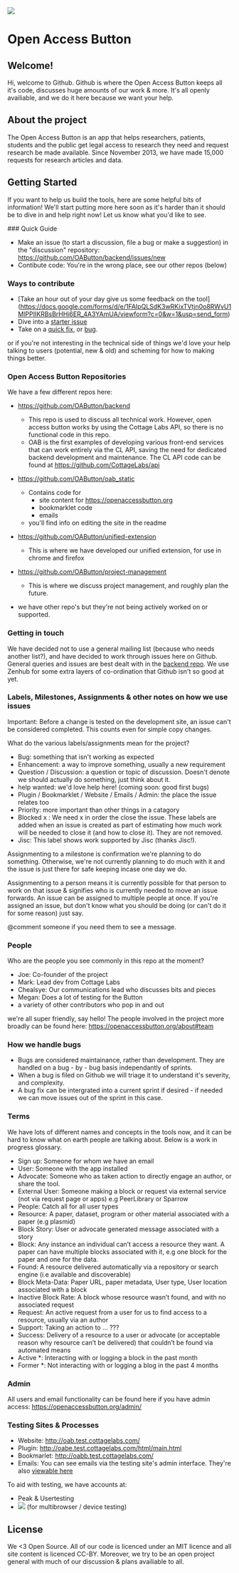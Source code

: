 <a href="https://zenhub.com"><img src="https://raw.githubusercontent.com/ZenHubIO/support/master/zenhub-badge.png"></a>

#  Open Access Button

## Welcome! 

Hi, welcome to Github. Github is where the Open Access Button keeps all it's code, discusses huge amounts of our work & more. It's all openly availiable, and we do it here because we want your help. 

## About the project

The Open Access Button is an app that helps researchers, patients, students and the public get legal access to research they need and request research be made available. Since November 2013, we have made 15,000 requests for research articles and data.

## Getting Started

If you want to help us build the tools, here are some helpful bits of information! We'll start putting more here soon as it's harder than it should be to dive in and help right now! Let us know what you'd like to see. 

### Quick Guide

* Make an issue (to start a discussion, file a bug or make a suggestion) in the "discussion" repository: https://github.com/OAButton/backend/issues/new 
* Contibute code: You're in the wrong place, see our other repos (below)

### Ways to contribute

* [Take an hour out of your day give us some feedback on the tool]
(https://docs.google.com/forms/d/e/1FAIpQLSdK3wRKixTVtjn0o8RWvU1MlPPIIKRBsBrHHi6ER_4A3YAmUA/viewform?c=0&w=1&usp=send_form)
* Dive into a [starter issue](https://github.com/OAButton/backend/issues?q=is%3Aopen+is%3Aissue+label%3A%22help+wanted%22)
* Take on a [quick fix](https://github.com/OAButton/backend/issues?q=is%3Aopen+is%3Aissue+label%3A%22Quick+Fix%22), or [bug](https://github.com/OAButton/backend/issues?q=is%3Aopen+is%3Aissue+label%3A%22Quick+Fix%22+label%3Abug). 

or if you're not interesting in the technical side of things we'd love your help talking to users (potential, new & old) and scheming for how to making things better. 

### Open Access Button Repositories

We have a few different repos here:

* https://github.com/OAButton/backend
    - This repo is used to discuss all technical work. However, open access button works by using the Cottage Labs API, so there is no functional code in this repo.
    - OAB is the first examples of developing various front-end services that can work entirely via the CL API, saving the need for dedicated backend development and maintenance. The CL API code can be found at https://github.com/CottageLabs/api
* https://github.com/OAButton/oab_static
    - Contains code for
        - site content for https://openaccessbutton.org
        - bookmarklet code
        - emails
    - you'll find info on editing the site in the readme
* https://github.com/OAButton/unified-extension
    - This is where we have developed our unified extension, for use in chrome and firefox
* https://github.com/OAButton/project-management
    - This is where we discuss project management, and roughly plan the future.

* we have other repo's but they're not being actively worked on or supported.

### Getting in touch

We have decided not to use a general mailing list (because who needs another list?), and have decided to work through issues here on Github. General queries and issues are best dealt with in the [backend repo](https://github.com/OAButton/backend/issues/new). We use Zenhub for some extra layers of co-ordination that Github isn't so good at yet.

### Labels, Milestones, Assignments & other notes on how we use issues

Important: Before a change is tested on the development site, an issue can't be considered completed. This counts even for simple copy changes. 

What do the various labels/assignments mean for the project?

* Bug: something that isn't working as expected
* Enhancement: a way to improve something, usually a new requirement
* Question / Discussion: a question or topic of discussion. Doesn't denote we should actually do something, just think about it. 
* help wanted: we'd love help here! (coming soon: good first bugs)
* Plugin / Bookmarklet / Website / Emails / Admin: the place the issue relates too
* Priority: more important than other things in a catagory
* Blocked x : We need x in order the close the issue. These labels are added when an issue is created as part of estimating how much work will be needed to close it (and how to close it). They are not removed. 
* Jisc: This label shows work supported by Jisc (thanks Jisc!). 

Assignmenting to a milestone is confirmation we're planning to do something. Otherwise, we're not currently planning to do much with it and the issue is just there for safe keeping incase one day we do. 

Assignmenting to a person means it is currently possible for that person to work on that issue & signifies who is currently needed to move an issue forwards. An issue can be assigned to multiple people at once. If you're assigned an issue, but don't know what you should be doing (or can't do it for some reason) just say. 

@comment someone if you need them to see a message. 

### People

Who are the people you see commonly in this repo at the moment? 

* Joe: Co-founder of the project
* Mark: Lead dev from Cottage Labs
* Chealsye: Our communications lead who discusses bits and pieces
* Megan: Does a lot of testing for the Button
* a variety of other contributors who pop in and out

we're all super friendly, say hello! The people involved in the project more broadly can be found here: https://openaccessbutton.org/about#team

### How we handle bugs

* Bugs are considered maintainance, rather than development. They are handled on a bug - by - bug basis independantly of sprints.
* When a bug is filed on Github we will triage it to understand it's severity, and complexity. 
* A bug fix can be intergrated into a current sprint if desired - if needed we can move issues out of the sprint in this case. 

### Terms

We have lots of different names and concepts in the tools now, and it can be hard to know what on earth people are talking about. Below is a work in progress glossary. 

* Sign up: Someone for whom we have an email
* User: Someone with the app installed
* Advocate: Someone who as taken action to directly engage an author, or share the tool. 
* External User: Someone making a block or request via external service (not via request page or apps) e.g PeerLibrary or Sparrow
* People: Catch all for all user types
* Resource: A paper, dataset, program or other material associated with a paper (e.g plasmid)
* Block Story: User or advocate generated message associated with a story
* Block: Any instance an individual can’t access a resource they want. A paper can have multiple blocks associated with it, e.g one block for the paper and one for the data.
* Found: A resource delivered automatically via a repository or search engine (i.e available and discoverable) 
* Block Meta-Data: Paper URL, paper metadata, User type, User location associated with a block
* Inactive Block Rate: A block whose resource wasn’t found, and with no associated request
* Request: An active request from a user for us to find access to a resource, usually via an author
* Support: Taking an action to ... ??? 
* Success: Delivery of a resource to a user or advocate (or acceptable reason why resource can’t be delivered) that couldn’t be found via automated means
* Active *: Interacting with or logging a block in the past month
* Former *: Not interacting with or logging a blog in the past 4 months

### Admin

All users and email functionality can be found here if you have admin access: https://openaccessbutton.org/admin/

### Testing Sites & Processes

* Website: http://oab.test.cottagelabs.com/
* Plugin: http://oabe.test.cottagelabs.com/html/main.html
* Bookmarlet: http://oabb.test.cottagelabs.com/
* Emails: You can see emails via the testing site's admin interface. They're also [viewable here](https://github.com/OAButton/oab_static/tree/develop/emails)

To aid with testing, we have accounts at:

* Peak & Usertesting
* <a href="https://www.browserstack.com/start"><img src="https://github.com/OAButton/discussion/blob/master/Assets/screen-shot-2017-01-08-at-08-5.png?raw=true"></a> (for multibrowser / device testing)

## License

We <3 Open Source. All of our code is licenced under an MIT licence and all site content is licenced CC-BY. Moreover, we try to be an open project general with much of our discussion & plans availiable to all. 

